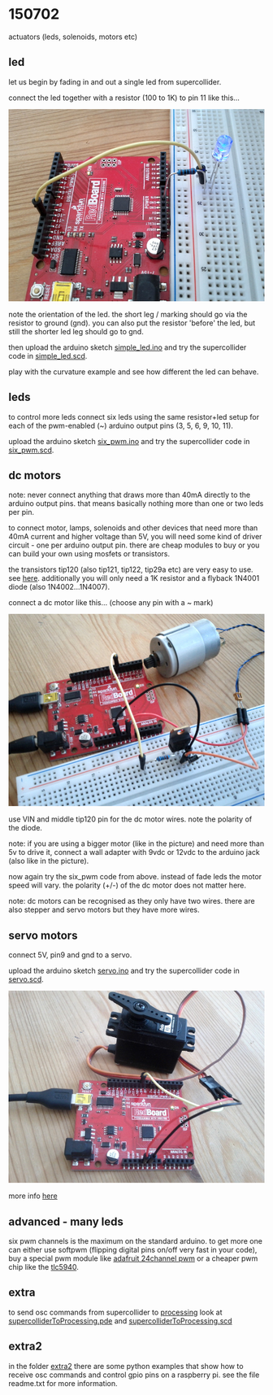 150702
======

actuators (leds, solenoids, motors etc)

led
--
let us begin by fading in and out a single led from supercollider.

connect the led together with a resistor (100 to 1K) to pin 11 like this...

![simple_led](simple_led.jpg?raw=true "simple_led")

note the orientation of the led. the short leg / marking should go via the resistor to ground (gnd). you can also put the resistor 'before' the led, but still the shorter led leg should go to gnd.

then upload the arduino sketch [simple_led.ino](https://github.com/redFrik/udk13-Remote_control/blob/master/udk150702/simple_led/simple_led.ino) and try the supercollider code in [simple_led.scd](https://github.com/redFrik/udk13-Remote_control/blob/master/udk150702/simple_led.scd).

play with the curvature example and see how different the led can behave.

leds
--
to control more leds connect six leds using the same resistor+led setup for each of the pwm-enabled (~) arduino output pins (3, 5, 6, 9, 10, 11).

upload the arduino sketch [six_pwm.ino](https://github.com/redFrik/udk13-Remote_control/blob/master/udk150702/six_pwm/six_pwm.ino) and try the supercollider code in [six_pwm.scd](https://github.com/redFrik/udk13-Remote_control/blob/master/udk150702/six_pwm.scd).

dc motors
--
note: never connect anything that draws more than 40mA directly to the arduino output pins. that means basically nothing more than one or two leds per pin.

to connect motor, lamps, solenoids and other devices that need more than 40mA current and higher voltage than 5V, you will need some kind of driver circuit - one per arduino output pin. there are cheap modules to buy or you can build your own using mosfets or transistors.

the transistors tip120 (also tip121, tip122, tip29a etc) are very easy to use. see [here](http://www.instructables.com/id/Use-Arduino-with-TIP120-transistor-to-control-moto/).
additionally you will only need a 1K resistor and a flyback 1N4001 diode (also 1N4002...1N4007).

connect a dc motor like this... (choose any pin with a ~ mark)

![tip120](tip120.jpg?raw=true "tip120")

use VIN and middle tip120 pin for the dc motor wires. note the polarity of the diode.

note: if you are using a bigger motor (like in the picture) and need more than 5v to drive it, connect a wall adapter with 9vdc or 12vdc to the arduino jack (also like in the picture).

now again try the six_pwm code from above. instead of fade leds the motor speed will vary. the polarity (+/-) of the dc motor does not matter here.

note: dc motors can be recognised as they only have two wires. there are also stepper and servo motors but they have more wires.

servo motors
--
connect 5V, pin9 and gnd to a servo.

upload the arduino sketch [servo.ino](https://github.com/redFrik/udk13-Remote_control/blob/master/udk150702/servo/servo.ino) and try the supercollider code in [servo.scd](https://github.com/redFrik/udk13-Remote_control/blob/master/udk150702/servo.scd).

![servo](servo.jpg?raw=true "servo")

more info [here](https://learn.adafruit.com/adafruit-arduino-lesson-14-servo-motors?view=all)

advanced - many leds
--
six pwm channels is the maximum on the standard arduino. to get more one can either use softpwm (flipping digital pins on/off very fast in your code), buy a special pwm module like [adafruit 24channel pwm](https://www.adafruit.com/product/1429) or a cheaper pwm chip like the [tlc5940](http://tronixstuff.com/2013/10/21/tutorial-arduino-tlc5940-led-driver-ic/).

extra
--
to send osc commands from supercollider to [processing](http://www.processing.org) look at [supercolliderToProcessing.pde](https://github.com/redFrik/udk13-Remote_control/blob/master/udk150702/extra/supercolliderToProcessing/supercolliderToProcessing.pde) and [supercolliderToProcessing.scd](https://github.com/redFrik/udk13-Remote_control/blob/master/udk150702/extra/supercolliderToProcessing.scd)

extra2
--
in the folder [extra2](https://github.com/redFrik/udk13-Remote_control/blob/master/udk150702/extra2/) there are some python examples that show how to receive osc commands and control gpio pins on a raspberry pi. see the file readme.txt for more information.
